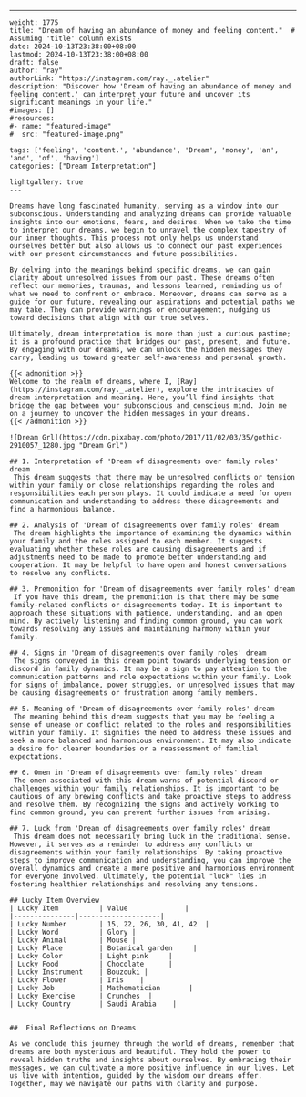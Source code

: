 ---
    weight: 1775
    title: "Dream of having an abundance of money and feeling content."  # Assuming 'title' column exists
    date: 2024-10-13T23:38:00+08:00
    lastmod: 2024-10-13T23:38:00+08:00
    draft: false
    author: "ray"
    authorLink: "https://instagram.com/ray._.atelier"
    description: "Discover how 'Dream of having an abundance of money and feeling content.' can interpret your future and uncover its significant meanings in your life."
    #images: []
    #resources:
    #- name: "featured-image"
    #  src: "featured-image.png"
    
    tags: ['feeling', 'content.', 'abundance', 'Dream', 'money', 'an', 'and', 'of', 'having']
    categories: ["Dream Interpretation"]
    
    lightgallery: true
    ---
    
    Dreams have long fascinated humanity, serving as a window into our subconscious. Understanding and analyzing dreams can provide valuable insights into our emotions, fears, and desires. When we take the time to interpret our dreams, we begin to unravel the complex tapestry of our inner thoughts. This process not only helps us understand ourselves better but also allows us to connect our past experiences with our present circumstances and future possibilities.
    
    By delving into the meanings behind specific dreams, we can gain clarity about unresolved issues from our past. These dreams often reflect our memories, traumas, and lessons learned, reminding us of what we need to confront or embrace. Moreover, dreams can serve as a guide for our future, revealing our aspirations and potential paths we may take. They can provide warnings or encouragement, nudging us toward decisions that align with our true selves.
    
    Ultimately, dream interpretation is more than just a curious pastime; it is a profound practice that bridges our past, present, and future. By engaging with our dreams, we can unlock the hidden messages they carry, leading us toward greater self-awareness and personal growth.
    
    {{< admonition >}}
    Welcome to the realm of dreams, where I, [Ray](https://instagram.com/ray._.atelier), explore the intricacies of dream interpretation and meaning. Here, you’ll find insights that bridge the gap between your subconscious and conscious mind. Join me on a journey to uncover the hidden messages in your dreams.
    {{< /admonition >}}
    
    ![Dream Grl](https://cdn.pixabay.com/photo/2017/11/02/03/35/gothic-2910057_1280.jpg "Dream Grl")
    
    ## 1. Interpretation of 'Dream of disagreements over family roles' dream
     This dream suggests that there may be unresolved conflicts or tension within your family or close relationships regarding the roles and responsibilities each person plays. It could indicate a need for open communication and understanding to address these disagreements and find a harmonious balance.
    
    ## 2. Analysis of 'Dream of disagreements over family roles' dream
     The dream highlights the importance of examining the dynamics within your family and the roles assigned to each member. It suggests evaluating whether these roles are causing disagreements and if adjustments need to be made to promote better understanding and cooperation. It may be helpful to have open and honest conversations to resolve any conflicts.
    
    ## 3. Premonition for 'Dream of disagreements over family roles' dream
     If you have this dream, the premonition is that there may be some family-related conflicts or disagreements today. It is important to approach these situations with patience, understanding, and an open mind. By actively listening and finding common ground, you can work towards resolving any issues and maintaining harmony within your family.
    
    ## 4. Signs in 'Dream of disagreements over family roles' dream
     The signs conveyed in this dream point towards underlying tension or discord in family dynamics. It may be a sign to pay attention to the communication patterns and role expectations within your family. Look for signs of imbalance, power struggles, or unresolved issues that may be causing disagreements or frustration among family members.
    
    ## 5. Meaning of 'Dream of disagreements over family roles' dream
     The meaning behind this dream suggests that you may be feeling a sense of unease or conflict related to the roles and responsibilities within your family. It signifies the need to address these issues and seek a more balanced and harmonious environment. It may also indicate a desire for clearer boundaries or a reassessment of familial expectations.
    
    ## 6. Omen in 'Dream of disagreements over family roles' dream
     The omen associated with this dream warns of potential discord or challenges within your family relationships. It is important to be cautious of any brewing conflicts and take proactive steps to address and resolve them. By recognizing the signs and actively working to find common ground, you can prevent further issues from arising.
    
    ## 7. Luck from 'Dream of disagreements over family roles' dream
     This dream does not necessarily bring luck in the traditional sense. However, it serves as a reminder to address any conflicts or disagreements within your family relationships. By taking proactive steps to improve communication and understanding, you can improve the overall dynamics and create a more positive and harmonious environment for everyone involved. Ultimately, the potential "luck" lies in fostering healthier relationships and resolving any tensions.
    
    ## Lucky Item Overview
    | Lucky Item          | Value              |
    |---------------|--------------------|
    | Lucky Number        | 15, 22, 26, 30, 41, 42  |
    | Lucky Word          | Glory |
    | Lucky Animal        | Mouse |
    | Lucky Place         | Botanical garden     |
    | Lucky Color         | Light pink     |
    | Lucky Food          | Chocolate      |
    | Lucky Instrument    | Bouzouki |
    | Lucky Flower        | Iris    |
    | Lucky Job           | Mathematician       |
    | Lucky Exercise      | Crunches  |
    | Lucky Country       | Saudi Arabia    |
    
    
    ##  Final Reflections on Dreams
    
    As we conclude this journey through the world of dreams, remember that dreams are both mysterious and beautiful. They hold the power to reveal hidden truths and insights about ourselves. By embracing their messages, we can cultivate a more positive influence in our lives. Let us live with intention, guided by the wisdom our dreams offer. Together, may we navigate our paths with clarity and purpose.
    